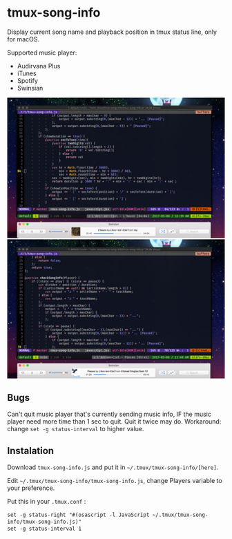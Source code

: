 # tmux-song-info
Display current song name and playback position in tmux status line, only for macOS.

Supported music player:
* Audirvana Plus
* iTunes
* Spotify
* Swinsian

![ss1][]
![ss2][]

Bugs
-----------
Can't quit music player that's currently sending music info, IF the music player need more time than 1 sec to quit. Quit it twice may do.
Workaround: change `set -g status-interval` to higher value.

Instalation
-----------

Download `tmux-song-info.js` and put it in `~/.tmux/tmux-song-info/[here]`.

Edit `~/.tmux/tmux-song-info/tmux-song-info.js`, change Players variable to your preference.

Put this in your `.tmux.conf` :
```
set -g status-right "#(osascript -l JavaScript ~/.tmux/tmux-song-info/tmux-song-info.js)"
set -g status-interval 1
```

[ss1]: https://github.com/alif-faishol/tmux-song-info/blob/master/screenshot/ss1.png
[ss2]: https://github.com/alif-faishol/tmux-song-info/blob/master/screenshot/ss2.png
